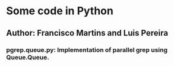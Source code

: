# Some code in Python

## Author: Francisco Martins and Luis Pereira


### pgrep.queue.py: Implementation of parallel grep using Queue.Queue.

